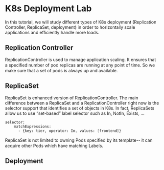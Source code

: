 # K8s Deployment Lab
In this tutorial, we will study different types of K8s deployment (Replication Controller, ReplicaSet, deployment) in order to horizontally scale applications and efficiently handle more loads.
## Replication Controller
ReplicationController is used to manage application scaling. It ensures that a speciﬁed number of pod replicas are running at any point of time. So we make sure that a set of pods is always up and available.
## ReplicaSet
ReplicaSet is enhanced version of ReplicationController. The main difference between a ReplicaSet and a ReplicationController right now is the selector support that identifies a set of objects in K8s. In fact, ReplicaSets allow us to use “set-based” label selector such as In, NotIn, Exists, ... 
```
selector:
    matchExpressions:
      - {key: tier, operator: In, values: [frontend]}
```
ReplicaSet is not limited to owning Pods speciﬁed by its template-- it can acquire other Pods which have matching Labels.
## Deployment
